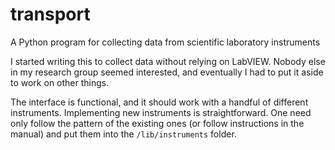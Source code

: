 # transport
A Python program for collecting data from scientific laboratory instruments

I started writing this to collect data without relying on LabVIEW. Nobody else in my research group seemed interested, and eventually I had to put it aside to work on other things. 

The interface is functional, and it should work with a handful of different instruments. Implementing new instruments is straightforward. One need only follow the pattern of the existing ones (or follow instructions in the manual) and put them into the `/lib/instruments` folder.
